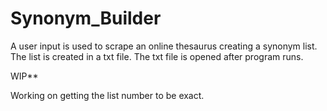 # Synonym_Builder
A user input is used to scrape an online thesaurus creating a synonym list.
The list is created in a txt file. 
The txt file is opened after program runs.


WIP**

Working on getting the list number to be exact. 
